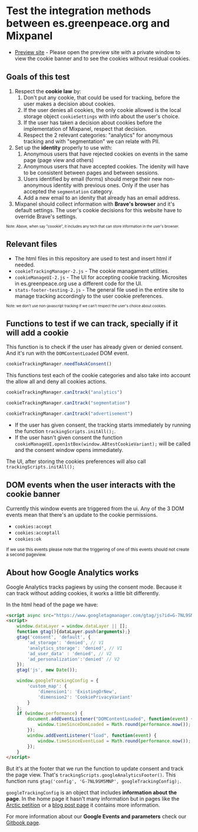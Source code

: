 # Test the integration methods between es.greenpeace.org and Mixpanel


 * [Preview site](https://greenpeace.github.io/gpes-test-mixpanel-tracking/) - Please open the preview site with a private window to view the cookie banner and to see the cookies without residual cookies.


## Goals of this test

1. Respect the **cookie law** by:
   1. Don't put any cookie, that could be used for tracking, before the user makes a decision about cookies.
   2. If the user denies all cookies, the only cookie allowed is the local storage object `cookieSettings` with info about the user's choice.
   3. If the user has taken a decision about cookies before the implementation of Mixpanel, respect that decision.
   4. Respect the 2 relevant categories: "analytics" for anonymous tracking and with "segmentation" we can relate with PII.
2. Set up the **identity** properly to use with:
   1. Anonymous users that have rejected cookies on events in the same page (page view and others)
   2. Anonymous users that have accepted cookies. The idenity will have to be consistent between pages and between sessions.
   3. Users identified by email (forms) should merge their new non-anonymous identity with previous ones. Only if the user has accepted the `segmentation` category.
   4. Add a new email to an idenity that already has an email address.
3. Mixpanel should collect information with **Brave's browser** and it's default settings. The user's cookie decisions for this website have to override Brave's settings.

<sup><sub>Note: Above, when say "coookie", it includes any tech that can store information in the user's browser.</sub></sup>


## Relevant files

- The html files in this repository are used to test and insert html if needed.
- `cookieTrackingManager-2.js` - The cookie managament utilities.
- `cookieManageUI-2.js` - The UI for accepting cookie tracking. Microsites in es.greenpeace.org use a different code for the UI.
- `stats-footer-testing-2.js` - The general file used in the entire site to manage tracking accordingly to the user cookie preferences.

<sup><sub>Note: we don't use non-javascript tracking if we can't respect the user's choice about cookies.</sub></sup>


## Functions to test if we can track, specially if it will add a cookie

This function is to check if the user has already given or denied consent. And it's run with the `DOMContentLoaded` DOM event.

```javascript
cookieTrackingManager.needToAskConsent()
```

This functions test each of the cookie categories and also take into account the allow all and deny all cookies actions.

```javascript
cookieTrackingManager.canItrack("analytics")

cookieTrackingManager.canItrack("segmentation")

cookieTrackingManager.canItrack("advertisement")
```

- If the user has given consent, the tracking starts immediately by running the function `trackingScripts.initAll();`.
- If the user hasn't given consent the function `cookieManageUI.open1stBox(window.ABtestCookieVariant);` will be called and the consent window opens immediately.

The UI, after storing the cookies preferences will also call `trackingScripts.initAll();`


## DOM events when the user interacts with the cookie banner

Currently this window events are triggered from the ui. Any of the 3 DOM events mean that there's an update to the cookie permissions.

- `cookies:accept`
- `cookies:acceptall`
- `cookies:ok`

<small>If we use this events please note that the triggering of one of this events should not create a second pageview.</small>


## About how Google Analytics works

Google Analytics tracks pagiews by using the consent mode. Because it can track without adding cookies, it works a little bit differently.

In the html head of the page we have:

```html
<script async src="https://www.googletagmanager.com/gtag/js?id=G-7NL9SM5MNP"></script>
<script>
    window.dataLayer = window.dataLayer || [];
    function gtag(){dataLayer.push(arguments);}
    gtag('consent', 'default', {
        'ad_storage': 'denied', // V1
        'analytics_storage': 'denied', // V1
        'ad_user_data' : 'denied', // V2
        'ad_personalization':'denied' // V2
    });
    gtag('js', new Date());

    window.googleTrackingConfig = {
        'custom_map': {
            'dimension1': 'ExistingOrNew',
            'dimension2': 'CookiePrivacyVariant'
        }
    };
    if (window.performance) {
        document.addEventListener("DOMContentLoaded", function(event) {
            window.timeSinceDomLoaded = Math.round(performance.now());
        });
        window.addEventListener("load", function(event) {
            window.timeSinceEventLoad = Math.round(performance.now());
        });
    }
</script>
```

But it's at the footer that we run the function to update consent and track the page view. That's `trackingScripts.googleAnalyticsFooter()`. This function runs `gtag('config', 'G-7NL9SM5MNP', googleTrackingConfig);`.

`googleTrackingConfig` is an object that includes **information about the page**. In the home page it hasn't many information but in pages like the [Arctic petition](https://es.greenpeace.org/es/que-puedes-hacer-tu/peticiones/el-artico-se-derrite/) or a [blog post page](https://es.greenpeace.org/es/noticias/urdaibai-ya-es-un-tesoro-el-guggenheim-no-va-aqui/) it contains more information.

For more information about our **Google Events and parameters** check our [Gitbook page](https://app.gitbook.com/o/-LMm4Q4AuKcwl38JYrxF/s/njw6SING5MzUWFzMcygA/web/tracking-and-web-analytics/google-analytics-4-events-and-params).
